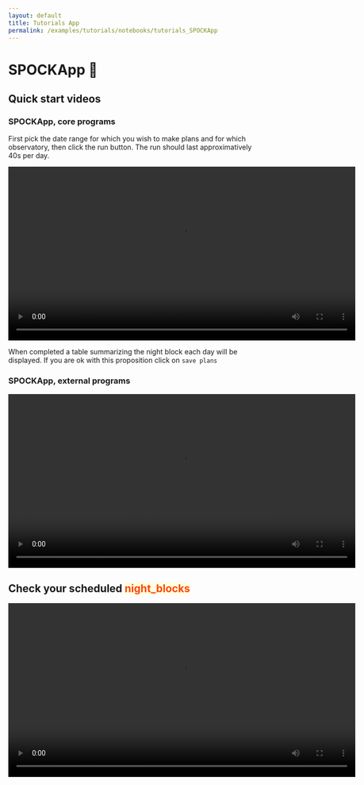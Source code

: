 ```yaml
---
layout: default
title: Tutorials App
permalink: /examples/tutorials/notebooks/tutorials_SPOCKApp
---
```


# SPOCKApp 🧩

## Quick start videos

### SPOCKApp, core programs
First pick the date range for which you wish to make plans and for which observatory, then click the run button. The run should last approximatively 40s per day.


<video width="700" controls src="{{ site.baseurl }}/assets/videos/demo_SPOCKLT_1.mp4"></video>

When completed a table summarizing the night block each day will be displayed. If you are ok with this proposition click on `save plans`

### SPOCKApp, external programs

<video width="700" controls src="{{ site.baseurl }}/assets/videos/demo_SPOCKLT_2.mp4"></video>

## Check your scheduled <span style="background-color:lightyellow"><font color='orangered'> night_blocks </font></span> 


<video width="700" controls src="{{ site.baseurl }}/assets/videos/demo_SPOCKLT_3.mp4"></video>



